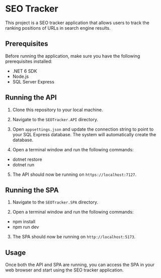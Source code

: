 # SEO Tracker

This project is a SEO tracker application that allows users to track the ranking positions of URLs in search engine results.

## Prerequisites

Before running the application, make sure you have the following prerequisites installed:

- .NET 6 SDK
- Node.js
- SQL Server Express

## Running the API

1. Clone this repository to your local machine.

2. Navigate to the `SEOTracker.API` directory.

3. Open `appsettings.json` and update the connection string to point to your SQL Express database. The system will automatically create the database.

4. Open a terminal window and run the following commands:
- dotnet restore
- dotnet run


5. The API should now be running on `https://localhost:7127`.

## Running the SPA

1. Navigate to the `SEOTracker.SPA` directory.

2. Open a terminal window and run the following commands:
- npm install
- npm run dev

3. The SPA should now be running on `http://localhost:5173`.

## Usage

Once both the API and SPA are running, you can access the SPA in your web browser and start using the SEO tracker application.

